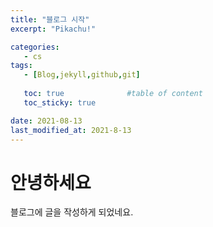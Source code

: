 ```yaml
---
title: "블로그 시작"
excerpt: "Pikachu!"

categories:
   - cs
tags:
   - [Blog,jekyll,github,git]
   
   toc: true              #table of content
   toc_sticky: true   

date: 2021-08-13
last_modified_at: 2021-8-13
---
```


# 안녕하세요 

블로그에 글을 작성하게 되었네요. 